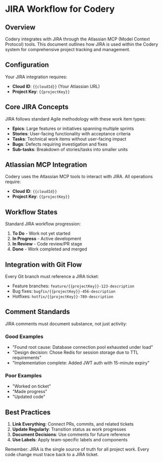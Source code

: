 # JIRA Workflow for Codery

## Overview

Codery integrates with JIRA through the Atlassian MCP (Model Context Protocol) tools. This document outlines how JIRA is used within the Codery system for comprehensive project tracking and management.

## Configuration

Your JIRA integration requires:

- **Cloud ID**: `{{cloudId}}` (Your Atlassian URL)
- **Project Key**: `{{projectKey}}`

## Core JIRA Concepts

JIRA follows standard Agile methodology with these work item types:

- **Epics**: Large features or initiatives spanning multiple sprints
- **Stories**: User-facing functionality with acceptance criteria  
- **Tasks**: Technical work items without user-facing impact
- **Bugs**: Defects requiring investigation and fixes
- **Sub-tasks**: Breakdown of stories/tasks into smaller units

## Atlassian MCP Integration

Codery uses the Atlassian MCP tools to interact with JIRA. All operations require:

- **Cloud ID**: `{{cloudId}}`
- **Project Key**: `{{projectKey}}`

## Workflow States

Standard JIRA workflow progression:

1. **To Do** - Work not yet started
2. **In Progress** - Active development
3. **In Review** - Code review/PR stage  
4. **Done** - Work completed and merged

## Integration with Git Flow

Every Git branch must reference a JIRA ticket:

- Feature branches: `feature/{{projectKey}}-123-description`
- Bug fixes: `bugfix/{{projectKey}}-456-description`
- Hotfixes: `hotfix/{{projectKey}}-789-description`

## Comment Standards

JIRA comments must document substance, not just activity:

### Good Examples

- "Found root cause: Database connection pool exhausted under load"
- "Design decision: Chose Redis for session storage due to TTL requirements"
- "Implementation complete: Added JWT auth with 15-minute expiry"

### Poor Examples

- "Worked on ticket"
- "Made progress"
- "Updated code"

## Best Practices

1. **Link Everything**: Connect PRs, commits, and related tickets
2. **Update Regularly**: Transition status as work progresses
3. **Document Decisions**: Use comments for future reference
4. **Use Labels**: Apply team-specific labels and components

Remember: JIRA is the single source of truth for all project work. Every code change must trace back to a JIRA ticket.

